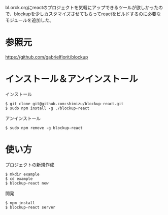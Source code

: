 


bl.orck.orgにreactのプロジェクトを気軽にアップできるツールが欲しかったので、blockupを少しカスタマイズさせてもらってreactをビルドするのに必要なモジュールを追加した。


# 参照元

https://github.com/gabrielflorit/blockup



# インストール＆アンインストール

インストール
```
$ git clone git@github.com:shimizu/blockup-react.git
$ sudo npm install -g ./blockup-react
```

アンインストール
```
$ sudo npm remove -g blockup-react
```

# 使い方

プロジェクトの新規作成
```
$ mkdir example
$ cd example
$ blockup-react new
```

開発
```
$ npm install 
$ blockup-react server
```


